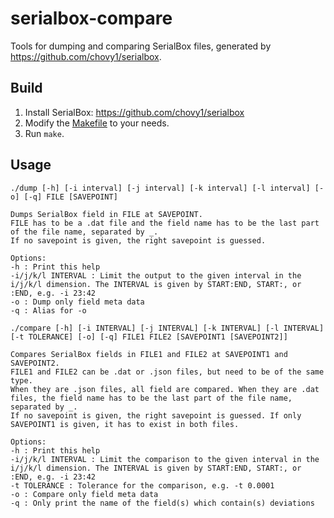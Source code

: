 # serialbox-compare
Tools for dumping and comparing SerialBox files, generated by https://github.com/chovy1/serialbox.

## Build
1. Install SerialBox: https://github.com/chovy1/serialbox
2. Modify the [Makefile](Makefile) to your needs.
3. Run `make`.

## Usage

```
./dump [-h] [-i interval] [-j interval] [-k interval] [-l interval] [-o] [-q] FILE [SAVEPOINT]

Dumps SerialBox field in FILE at SAVEPOINT.
FILE has to be a .dat file and the field name has to be the last part of the file name, separated by _.
If no savepoint is given, the right savepoint is guessed.

Options: 
-h : Print this help
-i/j/k/l INTERVAL : Limit the output to the given interval in the i/j/k/l dimension. The INTERVAL is given by START:END, START:, or :END, e.g. -i 23:42
-o : Dump only field meta data
-q : Alias for -o
```

```
./compare [-h] [-i INTERVAL] [-j INTERVAL] [-k INTERVAL] [-l INTERVAL] [-t TOLERANCE] [-o] [-q] FILE1 FILE2 [SAVEPOINT1 [SAVEPOINT2]]

Compares SerialBox fields in FILE1 and FILE2 at SAVEPOINT1 and SAVEPOINT2.
FILE1 and FILE2 can be .dat or .json files, but need to be of the same type.
When they are .json files, all field are compared. When they are .dat files, the field name has to be the last part of the file name, separated by _.
If no savepoint is given, the right savepoint is guessed. If only SAVEPOINT1 is given, it has to exist in both files.

Options: 
-h : Print this help
-i/j/k/l INTERVAL : Limit the comparison to the given interval in the i/j/k/l dimension. The INTERVAL is given by START:END, START:, or :END, e.g. -i 23:42
-t TOLERANCE : Tolerance for the comparison, e.g. -t 0.0001
-o : Compare only field meta data
-q : Only print the name of the field(s) which contain(s) deviations
```
